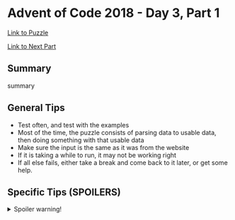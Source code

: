 # Advent of Code 2018 - Day 3, Part 1

[Link to Puzzle](https://adventofcode.com/2018/day/3)

[Link to Next Part](https://github.com/CodingAP/unofficial-aoc-syllabus/blob/main/years/2018/day3/part2.md)

## Summary
summary

## General Tips
- Test often, and test with the examples
- Most of the time, the puzzle consists of parsing data to usable data, then doing something with that usable data
- Make sure the input is the same as it was from the website
- If it is taking a while to run, it may not be working right
- If all else fails, either take a break and come back to it later, or get some help.

## Specific Tips (SPOILERS)
<details> <summary>Spoiler warning!</summary>

specific tips

</details>